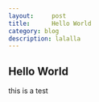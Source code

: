 ```yaml
---
layout:     post
title:      Hello World
category: blog
description: lalalla
---
```


## Hello World

this is a test